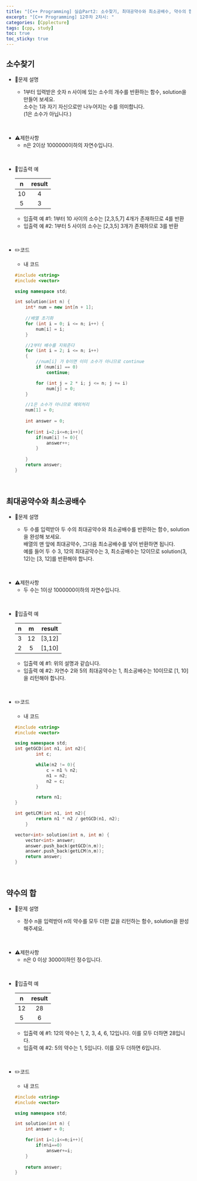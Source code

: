 ```yaml
---
title: "[C++ Programming] 실습Part2: 소수찾기, 최대공약수와 최소공배수, 약수의 합"
excerpt: "[C++ Programming] 12주차 2차시: "
categories: [Cpplecture]
tags: [cpp, study]
toc: true
toc_sticky: true
---
```


## 소수찾기

+ 📝문제 설명 

    + 1부터 입력받은 숫자 n 사이에 있는 소수의 개수를 반환하는 함수, solution을 만들어 보세요.  
    소수는 1과 자기 자신으로만 나누어지는 수를 의미합니다.  
    (1은 소수가 아닙니다.)

<br/>

+ ⚠️제한사항
    + n은 2이상 1000000이하의 자연수입니다.
    
<br/>

+ 📜입출력 예

   |   n       |       result      | 
   | :----------------------: | :---------------: | 
   |   10   |   4   |  
   |   5    |   3    | 

   + 입출력 예 #1: 1부터 10 사이의 소수는 [2,3,5,7] 4개가 존재하므로 4를 반환
   + 입출력 예 #2: 1부터 5 사이의 소수는 [2,3,5] 3개가 존재하므로 3를 반환

<br/>

+ ✏️코드

    + 내 코드
    
    ```cpp
    #include <string>
    #include <vector>

    using namespace std;

    int solution(int n) {
        int* num = new int[n + 1];
                
        //배열 초기화
        for (int i = 0; i <= n; i++) {
            num[i] = i;
        }

        //2부터 배수를 지워준다
        for (int i = 2; i <= n; i++)
        {
            //num[i] 가 0이면 이미 소수가 아니므로 continue
            if (num[i] == 0)
                continue;

            for (int j = 2 * i; j <= n; j += i)
                num[j] = 0;
        }

        //1은 소수가 아니므로 예외처리
        num[1] = 0;
        
        int answer = 0;
        
        for(int i=2;i<=n;i++){
            if(num[i] != 0){
                answer++;
            }
        
        }
        return answer;
    }
    ```

<br>


## 최대공약수와 최소공배수

+ 📝문제 설명 

    + 두 수를 입력받아 두 수의 최대공약수와 최소공배수를 반환하는 함수, solution을 완성해 보세요.  
    배열의 맨 앞에 최대공약수, 그다음 최소공배수를 넣어 반환하면 됩니다.  
    예를 들어 두 수 3, 12의 최대공약수는 3, 최소공배수는 12이므로 solution(3, 12)는 [3, 12]를 반환해야 합니다.

<br/>

+ ⚠️제한사항
    + 두 수는 1이상 1000000이하의 자연수입니다.
    
<br/>

+ 📜입출력 예

   |   n       |   m   |      result      | 
   | :-------: | :---: | :---------------: | 
   |   3    |   12   |   [3,12] |  
   |   2    |   5   |   [1,10] |

   + 입출력 예 #1: 위의 설명과 같습니다.
   + 입출력 예 #2: 자연수 2와 5의 최대공약수는 1, 최소공배수는 10이므로 [1, 10]을 리턴해야 합니다.

<br/>

+ ✏️코드

    + 내 코드
    
    ```cpp
    #include <string>
    #include <vector>

    using namespace std;
    int getGCD(int n1, int n2){
            int c;

            while(n2 != 0){
                c = n1 % n2;
                n1 = n2;
                n2 = c;
            }

            return n1;
    }

    int getLCM(int n1, int n2){
            return n1 * n2 / getGCD(n1, n2);
        }

    vector<int> solution(int n, int m) {
        vector<int> answer;
        answer.push_back(getGCD(n,m));
        answer.push_back(getLCM(n,m));
        return answer;
    }
    ```


<br>

## 약수의 합

+ 📝문제 설명 

    + 정수 n을 입력받아 n의 약수를 모두 더한 값을 리턴하는 함수, solution을 완성해주세요.

<br/>

+ ⚠️제한사항
    + n은 0 이상 3000이하인 정수입니다.
    
<br/>

+ 📜입출력 예


   |   n       |       result      | 
   | :-------: | :---------------: | 
   |   12      |        28         |  
   |   5       |        6          | 

   + 입출력 예 #1: 12의 약수는 1, 2, 3, 4, 6, 12입니다. 이를 모두 더하면 28입니다.
   + 입출력 예 #2: 5의 약수는 1, 5입니다. 이를 모두 더하면 6입니다.

<br/>

+ ✏️코드

    + 내 코드
    
    ```cpp
    #include <string>
    #include <vector>

    using namespace std;

    int solution(int n) {
        int answer = 0;

        for(int i=1;i<=n;i++){
            if(n%i==0)
                answer+=i;
        }
        
        return answer;
    }
    ```